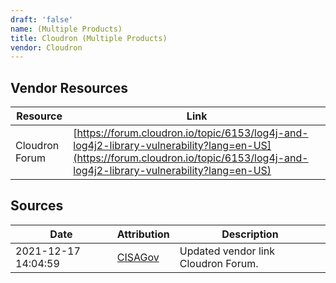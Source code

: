 ```yaml
---
draft: 'false'
name: (Multiple Products)
title: Cloudron (Multiple Products)
vendor: Cloudron
---
```


## Vendor Resources
| Resource | Link |
| --- | --- |
| Cloudron Forum | [https://forum.cloudron.io/topic/6153/log4j-and-log4j2-library-vulnerability?lang=en-US](https://forum.cloudron.io/topic/6153/log4j-and-log4j2-library-vulnerability?lang=en-US) |



## Sources
| Date | Attribution | Description |
| --- | --- | --- |
| 2021-12-17 14:04:59 | [CISAGov](https://raw.githubusercontent.com/cisagov/log4j-affected-db/develop/README.md) | Updated vendor link Cloudron Forum.  |
